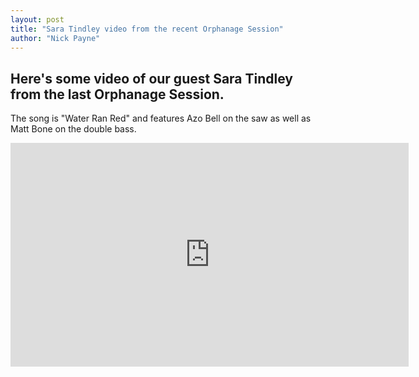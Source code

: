 ```yaml
---
layout: post
title: "Sara Tindley video from the recent Orphanage Session"
author: "Nick Payne"
---
```


## Here's some video of our guest Sara Tindley from the last Orphanage Session.

<p>The song is "Water Ran Red" and features Azo Bell on the saw as well as Matt Bone on the double bass.</p>

<div class="flex-video">
  <iframe width="637" height="358" src="https://www.youtube.com/embed/85nUYj4pFMo" frameborder="0" allowfullscreen></iframe>
</div>
